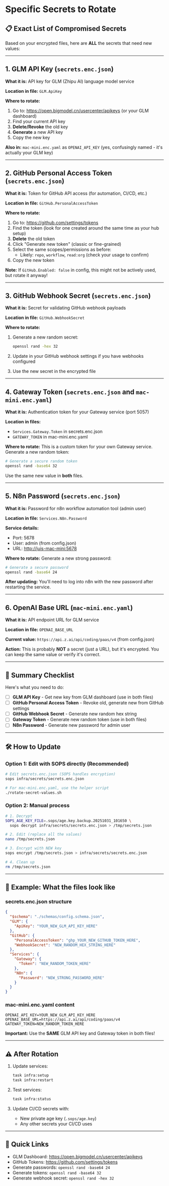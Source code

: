 # Specific Secrets to Rotate

## 📋 Exact List of Compromised Secrets

Based on your encrypted files, here are **ALL** the secrets that need new values:

---

## 1. GLM API Key (`secrets.enc.json`)

**What it is:** API key for GLM (Zhipu AI) language model service

**Location in file:** `GLM.ApiKey`

**Where to rotate:**

1. Go to: <https://open.bigmodel.cn/usercenter/apikeys> (or your GLM dashboard)
2. Find your current API key
3. **Delete/Revoke** the old key
4. **Generate** a new API key
5. Copy the new key

**Also in:** `mac-mini.enc.yaml` as `OPENAI_API_KEY` (yes, confusingly named - it's actually your GLM key)

---

## 2. GitHub Personal Access Token (`secrets.enc.json`)

**What it is:** Token for GitHub API access (for automation, CI/CD, etc.)

**Location in file:** `GitHub.PersonalAccessToken`

**Where to rotate:**

1. Go to: <https://github.com/settings/tokens>
2. Find the token (look for one created around the same time as your hub setup)
3. **Delete** the old token
4. Click "Generate new token" (classic or fine-grained)
5. Select the same scopes/permissions as before:
   - Likely: `repo`, `workflow`, `read:org` (check your usage to confirm)
6. Copy the new token

**Note:** If `GitHub.Enabled: false` in config, this might not be actively used, but rotate it anyway!

---

## 3. GitHub Webhook Secret (`secrets.enc.json`)

**What it is:** Secret for validating GitHub webhook payloads

**Location in file:** `GitHub.WebhookSecret`

**Where to rotate:**

1. Generate a new random secret:

   ```bash
   openssl rand -hex 32
   ```

2. Update in your GitHub webhook settings if you have webhooks configured
3. Use the new secret in the encrypted file

---

## 4. Gateway Token (`secrets.enc.json` and `mac-mini.enc.yaml`)

**What it is:** Authentication token for your Gateway service (port 5057)

**Location in files:**

- `Services.Gateway.Token` in secrets.enc.json
- `GATEWAY_TOKEN` in mac-mini.enc.yaml

**Where to rotate:**
This is a custom token for your own Gateway service. Generate a new random token:

```bash
# Generate a secure random token
openssl rand -base64 32
```

Use the same new value in **both** files.

---

## 5. N8n Password (`secrets.enc.json`)

**What it is:** Password for n8n workflow automation tool (admin user)

**Location in file:** `Services.N8n.Password`

**Service details:**

- Port: 5678
- User: admin (from config.json)
- URL: <http://juis-mac-mini:5678>

**Where to rotate:**
Generate a new strong password:

```bash
# Generate a secure password
openssl rand -base64 24
```

**After updating:** You'll need to log into n8n with the new password after restarting the service.

---

## 6. OpenAI Base URL (`mac-mini.enc.yaml`)

**What it is:** API endpoint URL for GLM service

**Location in file:** `OPENAI_BASE_URL`

**Current value:** `https://api.z.ai/api/coding/paas/v4` (from config.json)

**Action:** This is probably **NOT** a secret (just a URL), but it's encrypted. You can keep the same value or verify it's correct.

---

## 🎯 Summary Checklist

Here's what you need to do:

- [ ] **GLM API Key** - Get new key from GLM dashboard (use in both files)
- [ ] **GitHub Personal Access Token** - Revoke old, generate new from GitHub settings
- [ ] **GitHub Webhook Secret** - Generate new random hex string
- [ ] **Gateway Token** - Generate new random token (use in both files)
- [ ] **N8n Password** - Generate new password for admin user

---

## 🛠️ How to Update

### Option 1: Edit with SOPS directly (Recommended)

```bash
# Edit secrets.enc.json (SOPS handles encryption)
sops infra/secrets/secrets.enc.json

# For mac-mini.enc.yaml, use the helper script
./rotate-secret-values.sh
```

### Option 2: Manual process

```bash
# 1. Decrypt
SOPS_AGE_KEY_FILE=.sops/age.key.backup.20251031_101650 \
  sops decrypt infra/secrets/secrets.enc.json > /tmp/secrets.json

# 2. Edit (replace all the values)
nano /tmp/secrets.json

# 3. Encrypt with NEW key
sops encrypt /tmp/secrets.json > infra/secrets/secrets.enc.json

# 4. Clean up
rm /tmp/secrets.json
```

---

## 📝 Example: What the files look like

### secrets.enc.json structure

```json
{
  "$schema": "./schemas/config.schema.json",
  "GLM": {
    "ApiKey": "YOUR_NEW_GLM_API_KEY_HERE"
  },
  "GitHub": {
    "PersonalAccessToken": "ghp_YOUR_NEW_GITHUB_TOKEN_HERE",
    "WebhookSecret": "NEW_RANDOM_HEX_STRING_HERE"
  },
  "Services": {
    "Gateway": {
      "Token": "NEW_RANDOM_TOKEN_HERE"
    },
    "N8n": {
      "Password": "NEW_STRONG_PASSWORD_HERE"
    }
  }
}
```

### mac-mini.enc.yaml content

```env
OPENAI_API_KEY=YOUR_NEW_GLM_API_KEY_HERE
OPENAI_BASE_URL=https://api.z.ai/api/coding/paas/v4
GATEWAY_TOKEN=NEW_RANDOM_TOKEN_HERE
```

**Important:** Use the **SAME** GLM API key and Gateway token in both files!

---

## ⚠️ After Rotation

1. Update services:

   ```bash
   task infra:setup
   task infra:restart
   ```

2. Test services:

   ```bash
   task infra:status
   ```

3. Update CI/CD secrets with:
   - New private age key (`.sops/age.key`)
   - Any other secrets your CI/CD uses

---

## 🔗 Quick Links

- GLM Dashboard: <https://open.bigmodel.cn/usercenter/apikeys>
- GitHub Tokens: <https://github.com/settings/tokens>
- Generate passwords: `openssl rand -base64 24`
- Generate tokens: `openssl rand -base64 32`
- Generate webhook secret: `openssl rand -hex 32`
